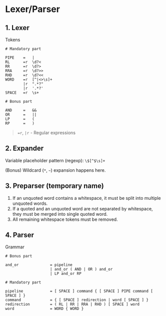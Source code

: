# Lexer/Parser

## 1. Lexer
Tokens
```
# Mandatory part

PIPE    =   |
RL      =r  \d?<
RR      =r  \d?>
RRA     =r  \d?>>
RHD     =r  \d?<<
WORD    =r  [^|<>\s]+
        |r  ".*?"
        |r  '.*?'
SPACE   =r  \s+

# Bonus part

AND     =   &&
OR      =   ||
LP      =   (
RP      =   )
```

> `=r`, `|r` - Regular expressions

## 2. Expander
Variable placeholder pattern (regexp): `\$[^$\s]+`

(Bonus) Wildcard (`*`, `~`) expansion happens here.

## 3. Preparser (temporary name)
1. If an unquoted word contains a whitespace, it must be split into multiple unquoted words.
1. If a quoted and an unquoted word are not separated by whitespace, they must be merged into single quoted word.
1. All remaining whitespace tokens must be removed.

## 4. Parser
Grammar
```
# Bonus part

and_or              = pipeline
                    | and_or ( AND | OR ) and_or
                    | LP and_or RP

# Mandatory part

pipeline            = [ SPACE ] command { [ SPACE ] PIPE command [ SPACE ] }
command             = { [ SPACE ] redirection | word [ SPACE ] }
redirection         = ( RL | RR | RRA | RHD ) [ SPACE ] word
word                = WORD { WORD }
```